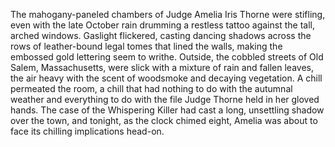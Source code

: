 The mahogany-paneled chambers of Judge Amelia Iris Thorne were stifling, even with the late October rain drumming a restless tattoo against the tall, arched windows.  Gaslight flickered, casting dancing shadows across the rows of leather-bound legal tomes that lined the walls, making the embossed gold lettering seem to writhe.  Outside, the cobbled streets of Old Salem, Massachusetts, were slick with a mixture of rain and fallen leaves, the air heavy with the scent of woodsmoke and decaying vegetation.  A chill permeated the room, a chill that had nothing to do with the autumnal weather and everything to do with the file Judge Thorne held in her gloved hands.  The case of the Whispering Killer had cast a long, unsettling shadow over the town, and tonight, as the clock chimed eight, Amelia was about to face its chilling implications head-on.
